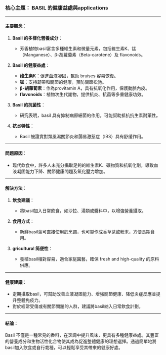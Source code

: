 ### 核心主題： BASIL 的健康益處與applications

---

#### 主要觀念：
1. **Basil 的多樣化營養成分**：
   - 芳香植物basil富含多種維生素和微量元素，包括維生素K、锰（Manganese）、β-胡蘿蔔素（Beta-carotene）及 flavonoids。
   
2. **Basil 的健康益處**：
   - **维生素K**：促進血液凝固，幫助 bruises 容易恢復。
   - **锰**：支持韌帶和關節的健康，預防關節松驰。
   - **β-胡蘿蔔素**：作為provitamin A，具有抗氧化作用，保護動脈內皮。
   - **flavonoids**：植物次生代謝物，提供抗炎、抗菌等多重健康功效。

3. **Basil 的抗菌性**：
   - 研究表明，basil 具有抑制病原細菌的作用，可能幫助抵抗抗生素耐藥性。

4. **抗炎特性**：
   - Basil 被證實對類風濕關節炎和腸易激惹症（IBS）具有舒缓作用。

---

#### 問題原因：
- 现代飲食中，許多人未充分攝取足夠的維生素K、礦物質和抗氧化劑，導致血液凝固能力下降、關節健康問題及氧化壓力增加。
  
---

#### 解決方法：
1. **飲食建議**：
   - 將basil加入日常飲食，如沙拉、湯類或醬料中，以增強營養攝取。
   
2. **食用方式**：
   - 新鮮basil葉可直接使用於烹調，也可製作成香草茶或粉末，方便長期食用。

3. **gricultural 简便性**：
   - 養植basil相對容易，適合家庭園藝，確保 fresh and high-quality 的原料供應。

---

#### 健康建議：
- 定期攝取basil，可幫助改善血液凝固能力、增強關節健康、降低炎症反應並提升整體免疫力。
- 對於經常受傷或有關節問題的人群，建議將basil納入日常飲食計劃。

---

#### 結論：
Basil 不僅是一種常見的香料，在烹調中提升風味，更具有多種健康益處。其豐富的營養成分和生物活性化合物使其成為促進整體健康的理想選擇。通過簡單地將basil加入飲食或自行栽種，可以輕鬆享受其帶來的健康好處。